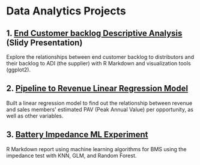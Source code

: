 # Data Analytics Projects

## 1. [End Customer backlog Descriptive Analysis](End_Customer_Backlog/R_Visualizations.pdf "ECBL PDF") (Slidy Presentation)
Explore the relationships between end customer backlog to distributors and their backlog to ADI (the supplier) with R Markdown and visualization tools (ggplot2).


## 2. [Pipeline to Revenue Linear Regression Model](Pipeline_Revenue_Regression/Reg_Report.pdf "Regression Report PDF")
Built a linear regression model to find out the relationship between revenue and sales members' estimated PAV (Peak Annual Value) per opportunity, as well as other variables.


## 3. [Battery Impedance ML Experiment](ML/Battery_Models.pdf "ML PDF")
R Markdown report using machine learning algorithms for BMS using the impedance test with KNN, GLM, and Random Forest.
